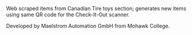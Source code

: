 Web scraped items from Canadian Tire toys section; generates new items using same QR code for the Check-It-Out scanner.

Developed by Maelstrom Automation GmbH from Mohawk College.